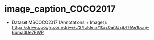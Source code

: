 # image_caption_COCO2017
- Dataset MSCOCO2017 (Annotations + Images): https://drive.google.com/drive/u/2/folders/16az0aiSJzjbTHAe1bcnj-6uma3Ue7EWP

